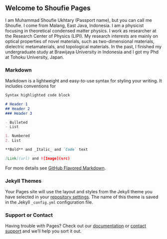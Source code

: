 ## Welcome to Shoufie Pages

I am Muhammad Shoufie Ukhtary (Passport name), but you can call me Shoufie. I come from Malang, East Java, Indonesia. I am a physicist focusing in theoretical condensed matter physics. I work as researcher at the Research Center of Physics (LIPI). My research interests are mainly on optical properties of novel materials, such as two-dimensional materials, dielectric metamaterials, and topological materials. In the past, I finished my undergraduate study at Brawijaya University in Indonesia and I got my Phd at Tohoku University, Japan.

### Markdown

Markdown is a lightweight and easy-to-use syntax for styling your writing. It includes conventions for

```markdown
Syntax highlighted code block

# Header 1
## Header 2
### Header 3

- Bulleted
- List

1. Numbered
2. List

**Bold** and _Italic_ and `Code` text

[Link](url) and ![Image](src)
```

For more details see [GitHub Flavored Markdown](https://guides.github.com/features/mastering-markdown/).

### Jekyll Themes

Your Pages site will use the layout and styles from the Jekyll theme you have selected in your [repository settings](https://github.com/ukhtary30/msukhtary.github.io/settings/pages). The name of this theme is saved in the Jekyll `_config.yml` configuration file.

### Support or Contact

Having trouble with Pages? Check out our [documentation](https://docs.github.com/categories/github-pages-basics/) or [contact support](https://support.github.com/contact) and we’ll help you sort it out.
